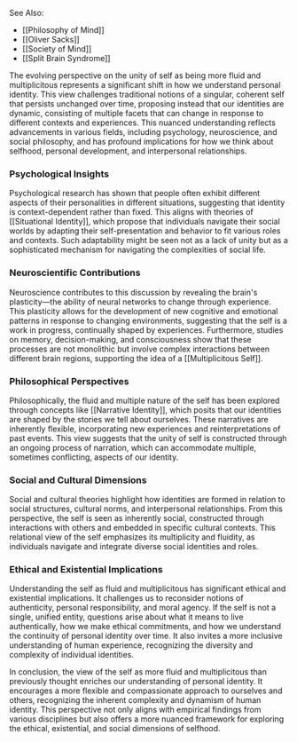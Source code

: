 
See Also:
- [[Philosophy of Mind]]
- [[Oliver Sacks]]
- [[Society of Mind]]
- [[Split Brain Syndrome]]

The evolving perspective on the unity of self as being more fluid and multiplicitous represents a significant shift in how we understand personal identity. This view challenges traditional notions of a singular, coherent self that persists unchanged over time, proposing instead that our identities are dynamic, consisting of multiple facets that can change in response to different contexts and experiences. This nuanced understanding reflects advancements in various fields, including psychology, neuroscience, and social philosophy, and has profound implications for how we think about selfhood, personal development, and interpersonal relationships.

### Psychological Insights

Psychological research has shown that people often exhibit different aspects of their personalities in different situations, suggesting that identity is context-dependent rather than fixed. This aligns with theories of [[Situational Identity]], which propose that individuals navigate their social worlds by adapting their self-presentation and behavior to fit various roles and contexts. Such adaptability might be seen not as a lack of unity but as a sophisticated mechanism for navigating the complexities of social life.

### Neuroscientific Contributions

Neuroscience contributes to this discussion by revealing the brain's plasticity—the ability of neural networks to change through experience. This plasticity allows for the development of new cognitive and emotional patterns in response to changing environments, suggesting that the self is a work in progress, continually shaped by experiences. Furthermore, studies on memory, decision-making, and consciousness show that these processes are not monolithic but involve complex interactions between different brain regions, supporting the idea of a [[Multiplicitous Self]].

### Philosophical Perspectives

Philosophically, the fluid and multiple nature of the self has been explored through concepts like [[Narrative Identity]], which posits that our identities are shaped by the stories we tell about ourselves. These narratives are inherently flexible, incorporating new experiences and reinterpretations of past events. This view suggests that the unity of self is constructed through an ongoing process of narration, which can accommodate multiple, sometimes conflicting, aspects of our identity.

### Social and Cultural Dimensions

Social and cultural theories highlight how identities are formed in relation to social structures, cultural norms, and interpersonal relationships. From this perspective, the self is seen as inherently social, constructed through interactions with others and embedded in specific cultural contexts. This relational view of the self emphasizes its multiplicity and fluidity, as individuals navigate and integrate diverse social identities and roles.

### Ethical and Existential Implications

Understanding the self as fluid and multiplicitous has significant ethical and existential implications. It challenges us to reconsider notions of authenticity, personal responsibility, and moral agency. If the self is not a single, unified entity, questions arise about what it means to live authentically, how we make ethical commitments, and how we understand the continuity of personal identity over time. It also invites a more inclusive understanding of human experience, recognizing the diversity and complexity of individual identities.

In conclusion, the view of the self as more fluid and multiplicitous than previously thought enriches our understanding of personal identity. It encourages a more flexible and compassionate approach to ourselves and others, recognizing the inherent complexity and dynamism of human identity. This perspective not only aligns with empirical findings from various disciplines but also offers a more nuanced framework for exploring the ethical, existential, and social dimensions of selfhood.